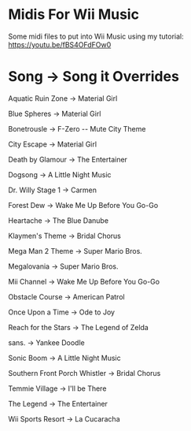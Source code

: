 # Midis For Wii Music

Some midi files to put into Wii Music using my tutorial: https://youtu.be/fBS4OFdFOw0

# Song -> Song it Overrides
Aquatic Ruin Zone -> Material Girl

Blue Spheres -> Material Girl

Bonetrousle -> F-Zero -- Mute City Theme

City Escape -> Material Girl

Death by Glamour -> The Entertainer

Dogsong -> A Little Night Music

Dr. Willy Stage 1 -> Carmen

Forest Dew -> Wake Me Up Before You Go-Go

Heartache -> The Blue Danube

Klaymen's Theme -> Bridal Chorus

Mega Man 2 Theme -> Super Mario Bros.

Megalovania -> Super Mario Bros.

Mii Channel -> Wake Me Up Before You Go-Go

Obstacle Course -> American Patrol

Once Upon a Time -> Ode to Joy

Reach for the Stars -> The Legend of Zelda

sans. -> Yankee Doodle

Sonic Boom -> A Little Night Music

Southern Front Porch Whistler -> Bridal Chorus

Temmie Village -> I'll be There

The Legend -> The Entertainer

Wii Sports Resort -> La Cucaracha
